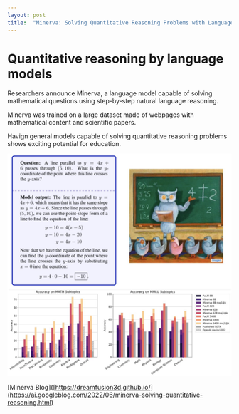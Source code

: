 ```yaml
---
layout: post
title:  "Minerva: Solving Quantitative Reasoning Problems with Language Models"
---
```


# Quantitative reasoning by language models

Researchers announce Minerva, a language model capable of solving mathematical questions using step-by-step natural language reasoning.

Minerva was trained on a large dataset made of webpages with mathematical content and scientific papers. 

Havign general models capable of solving quantitative reasoning problems shows exciting potential for education. 

![Minerva](/assets/minerva.jpeg) 

[Minerva Blog]([https://dreamfusion3d.github.io/](https://ai.googleblog.com/2022/06/minerva-solving-quantitative-reasoning.html)
